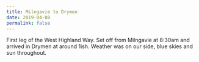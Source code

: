 ```yaml
---
title: Milngavie to Drymen
date: 2019-04-08
permalink: false
---
```


First leg of the West Highland Way. Set off from Milngavie at 8:30am and arrived in Drymen at around 1ish. Weather was on our side, blue skies and sun throughout. 
